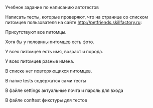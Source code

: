 Учебное задание по написанию автотестов

Написать тесты, которые проверяют, что на странице со списком питомцев пользователя на сайте http://petfriends.skillfactory.ru:

Присутствуют все питомцы.

Хотя бы у половины питомцев есть фото.

У всех питомцев есть имя, возраст и порода.

У всех питомцев разные имена.

В списке нет повторяющихся питомцев.

В папке tests содержатся сами тесты

В файле settings актуальные почта и пароль для входа

В файле conftest фикстуры для тестов
